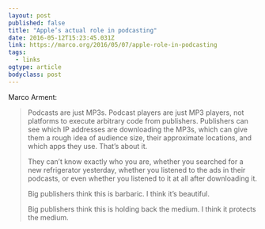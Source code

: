 ```yaml
---
layout: post 
published: false 
title: "Apple’s actual role in podcasting" 
date: 2016-05-12T15:23:45.031Z 
link: https://marco.org/2016/05/07/apple-role-in-podcasting 
tags:
  - links
ogtype: article 
bodyclass: post 
---
```


Marco Arment:

> Podcasts are just MP3s. Podcast players are just MP3 players, not platforms to execute arbitrary code from publishers. Publishers can see which IP addresses are downloading the MP3s, which can give them a rough idea of audience size, their approximate locations, and which apps they use. That’s about it.
> 
> They can’t know exactly who you are, whether you searched for a new refrigerator yesterday, whether you listened to the ads in their podcasts, or even whether you listened to it at all after downloading it.
> 
> Big publishers think this is barbaric. I think it’s beautiful.
> 
> Big publishers think this is holding back the medium. I think it protects the medium.